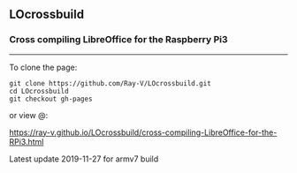 
## LOcrossbuild

### Cross compiling LibreOffice for the Raspberry Pi3
----

To clone the page:
```
git clone https://github.com/Ray-V/LOcrossbuild.git
cd LOcrossbuild
git checkout gh-pages
```

or view @:  

https://ray-v.github.io/LOcrossbuild/cross-compiling-LibreOffice-for-the-RPi3.html


Latest update 2019-11-27 for armv7 build
